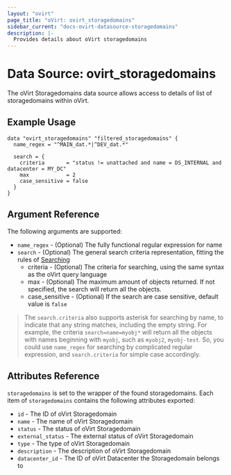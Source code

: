 ```yaml
---
layout: "ovirt"
page_title: "oVirt: ovirt_storagedomains"
sidebar_current: "docs-ovirt-datasource-storagedomains"
description: |-
  Provides details about oVirt storagedomains
---
```


# Data Source: ovirt\_storagedomains

The oVirt Storagedomains data source allows access to details of list of storagedomains within oVirt.

## Example Usage

```hcl
data "ovirt_storagedomains" "filtered_storagedomains" {
  name_regex = "^MAIN_dat.*|^DEV_dat.*"

  search = {
    criteria       = "status != unattached and name = DS_INTERNAL and datacenter = MY_DC"
    max            = 2
    case_sensitive = false
  }
}
```

## Argument Reference

The following arguments are supported:

* `name_regex` - (Optional) The fully functional regular expression for name
* `search` - (Optional) The general search criteria representation, fitting the rules of [Searching](http://ovirt.github.io/ovirt-engine-api-model/master/#_searching)
    * criteria - (Optional) The criteria for searching, using the same syntax as the oVirt query language
    * max - (Optional) The maximum amount of objects returned. If not specified, the search will return all the objects.
    * case_sensitive - (Optional) If the search are case sensitive, default value is `false`

> The `search.criteria` also supports asterisk for searching by name, to indicate that any string matches, including the empty string. For example, the criteria `search=name=myobj*` will return all the objects with names beginning with `myobj`, such as `myobj2`, `myobj-test`. So, you could use `name_regex` for searching by complicated regular expression, and `search.criteria` for simple case accordingly.

## Attributes Reference

`storagedomains` is set to the wrapper of the found storagedomains. Each item of `storagedomains` contains the following attributes exported:

* `id` - The ID of oVirt Storagedomain
* `name` - The name of oVirt Storagedomain
* `status` - The status of oVirt Storagedomain
* `external_status` - The external status of oVirt Storagedomain
* `type` - The type of oVirt Storagedomain
* `description` - The description of oVirt Storagedomain
* `datacenter_id` - The ID of oVirt Datacenter the Storagedomain belongs to
